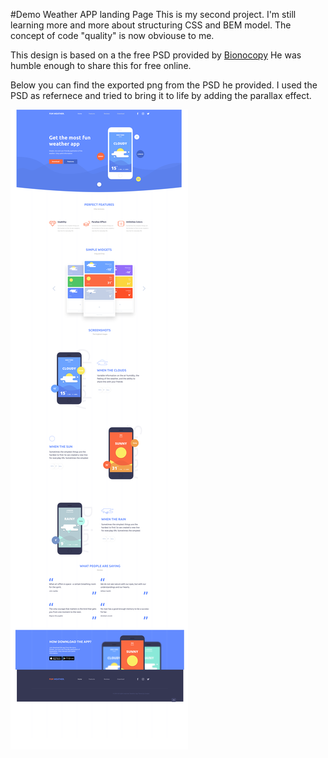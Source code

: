 #Demo Weather APP landing Page
This is my second project. I'm still learning more and more about structuring CSS and BEM model. The concept of code "quality" is now obviouse to me. 

This design is based on a the free PSD provided by [Bionocopy](https://gumroad.com/bionocopy)
He was humble enough to share this for free online. 

Below you can find the exported png from the PSD he provided. I used the PSD as refernece and tried to bring it to life by adding the parallax effect. 

![psd design](https://github.com/ms-mousa/Project1/blob/master/img/Fun%20Weather%20App.png)